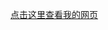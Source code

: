 [点击这里查看我的网页]([your_webpage_file.html](https://githubfast.com/qinchenhaotangjiming/qinchenhaotangjiming.github.io/blob/main/Home.html))

